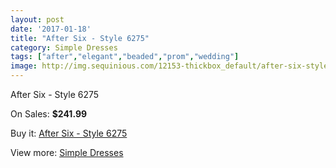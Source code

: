 ```yaml
---
layout: post
date: '2017-01-18'
title: "After Six - Style 6275"
category: Simple Dresses
tags: ["after","elegant","beaded","prom","wedding"]
image: http://img.sequinious.com/12153-thickbox_default/after-six-style-6275.jpg
---
```

After Six - Style 6275

On Sales: **$241.99**
<a href="https://www.sequinious.com/simple-dresses/5670-after-six-style-6275.html"><amp-img layout="responsive" width="600" height="600" src="//img.sequinious.com/12153-thickbox_default/after-six-style-6275.jpg" alt="After Six - Style 6275 0" /></a>

Buy it: [After Six - Style 6275](https://www.sequinious.com/simple-dresses/5670-after-six-style-6275.html "After Six - Style 6275")

View more: [Simple Dresses](https://www.sequinious.com/5-simple-dresses "Simple Dresses")
